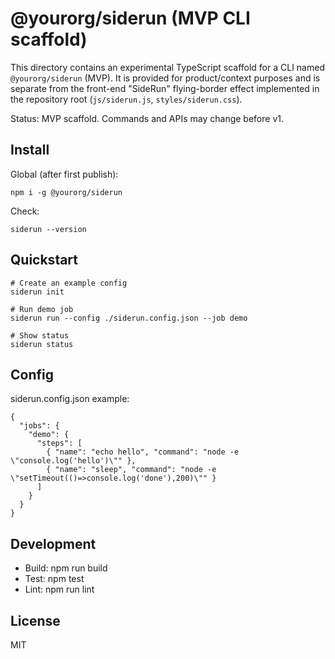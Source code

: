 # @yourorg/siderun (MVP CLI scaffold)

This directory contains an experimental TypeScript scaffold for a CLI named `@yourorg/siderun` (MVP). It is provided for product/context purposes and is separate from the front-end "SideRun" flying-border effect implemented in the repository root (`js/siderun.js`, `styles/siderun.css`).

Status: MVP scaffold. Commands and APIs may change before v1.

## Install

Global (after first publish):

```
npm i -g @yourorg/siderun
```

Check:

```
siderun --version
```

## Quickstart

```
# Create an example config
siderun init

# Run demo job
siderun run --config ./siderun.config.json --job demo

# Show status
siderun status
```

## Config

siderun.config.json example:

```
{
  "jobs": {
    "demo": {
      "steps": [
        { "name": "echo hello", "command": "node -e \"console.log('hello')\"" },
        { "name": "sleep", "command": "node -e \"setTimeout(()=>console.log('done'),200)\"" }
      ]
    }
  }
}
```

## Development

- Build: npm run build
- Test: npm test
- Lint: npm run lint

## License

MIT
